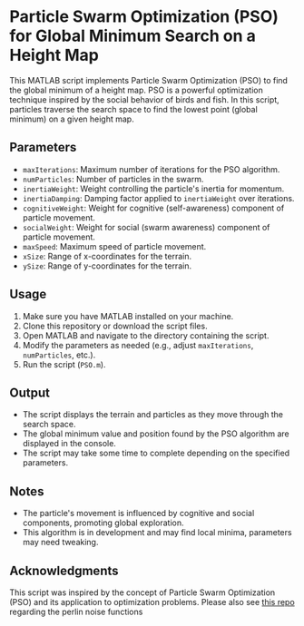 # Particle Swarm Optimization (PSO) for Global Minimum Search on a Height Map

This MATLAB script implements Particle Swarm Optimization (PSO) to find the global minimum of a height map. PSO is a powerful optimization technique inspired by the social behavior of birds and fish. In this script, particles traverse the search space to find the lowest point (global minimum) on a given height map.

## Parameters

- `maxIterations`: Maximum number of iterations for the PSO algorithm.
- `numParticles`: Number of particles in the swarm.
- `inertiaWeight`: Weight controlling the particle's inertia for momentum.
- `inertiaDamping`: Damping factor applied to `inertiaWeight` over iterations.
- `cognitiveWeight`: Weight for cognitive (self-awareness) component of particle movement.
- `socialWeight`: Weight for social (swarm awareness) component of particle movement.
- `maxSpeed`: Maximum speed of particle movement.
- `xSize`: Range of x-coordinates for the terrain.
- `ySize`: Range of y-coordinates for the terrain.

## Usage

1. Make sure you have MATLAB installed on your machine.
2. Clone this repository or download the script files.
3. Open MATLAB and navigate to the directory containing the script.
4. Modify the parameters as needed (e.g., adjust `maxIterations`, `numParticles`, etc.).
5. Run the script (`PSO.m`).

## Output

- The script displays the terrain and particles as they move through the search space.
- The global minimum value and position found by the PSO algorithm are displayed in the console.
- The script may take some time to complete depending on the specified parameters.

## Notes

- The particle's movement is influenced by cognitive and social components, promoting global exploration.
- This algorithm is in development and may find local minima, parameters may need tweaking.

## Acknowledgments

This script was inspired by the concept of Particle Swarm Optimization (PSO) and its application to optimization problems.
Please also see [this repo](https://github.com/rej55/MATLAB_TerrainGeneration.git) regarding the perlin noise functions
